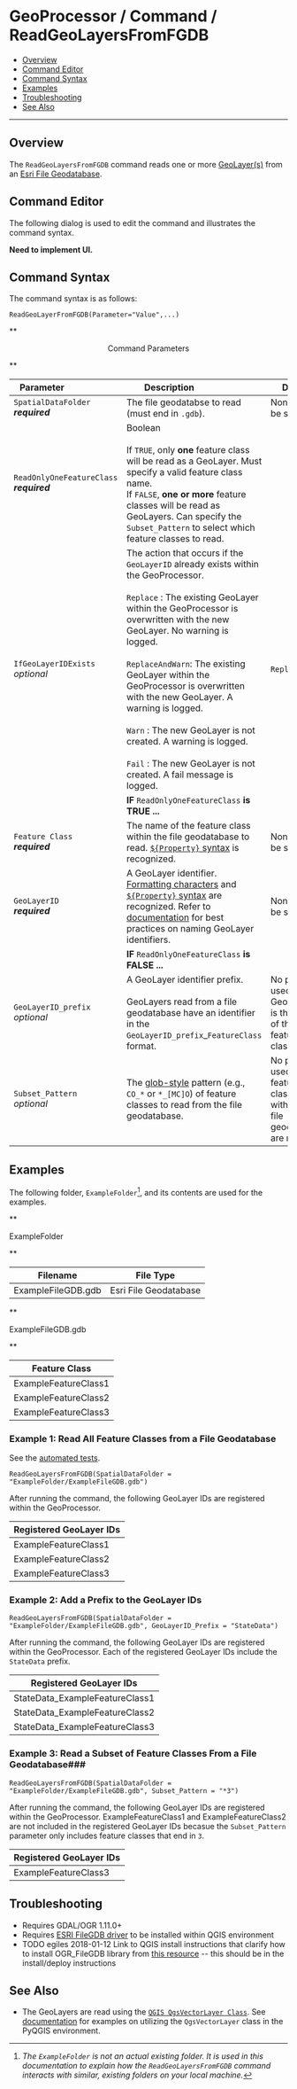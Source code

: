 # GeoProcessor / Command / ReadGeoLayersFromFGDB #

* [Overview](#overview)
* [Command Editor](#command-editor)
* [Command Syntax](#command-syntax)
* [Examples](#examples)
* [Troubleshooting](#troubleshooting)
* [See Also](#see-also)

-------------------------

## Overview ##

The `ReadGeoLayersFromFGDB` command reads one or more [GeoLayer(s)](../../introduction/introduction.md#geolayer) from an [Esri File Geodatabase](../../spatial-data-format-ref/EsriFileGeodatabase/EsriFileGeodatabase.md).

## Command Editor ##

The following dialog is used to edit the command and illustrates the command syntax.

**Need to implement UI.**

## Command Syntax ##

The command syntax is as follows:

```text
ReadGeoLayerFromFGDB(Parameter="Value",...)
```
**<p style="text-align: center;">
Command Parameters
</p>**

| **Parameter**&nbsp;&nbsp;&nbsp;&nbsp;&nbsp;&nbsp;&nbsp;&nbsp;&nbsp;&nbsp;&nbsp;&nbsp;&nbsp;&nbsp;&nbsp;&nbsp;&nbsp;&nbsp;&nbsp;&nbsp; | **Description** &nbsp;&nbsp;&nbsp;&nbsp;&nbsp;&nbsp;&nbsp;&nbsp;&nbsp;&nbsp;&nbsp;&nbsp;&nbsp;&nbsp;&nbsp;&nbsp;&nbsp;&nbsp;&nbsp;&nbsp;| **Default** |
| --------------|-----------------|----------------- |
| `SpatialDataFolder` <br>  **_required_**| The file geodatabse to read (must end in `.gdb`). | None - must be specified. |
| `ReadOnlyOneFeatureClass` <br>  **_required_**| Boolean <br><br> If `TRUE`, only **one** feature class will be read as a GeoLayer. Must specify a valid feature class name. <br> If `FALSE`, **one or more** feature classes will be read as GeoLayers. Can specify the `Subset_Pattern` to select which feature classes to read.|
|`IfGeoLayerIDExists`<br> *optional*|The action that occurs if the `GeoLayerID` already exists within the GeoProcessor. <br><br> `Replace` : The existing GeoLayer within the GeoProcessor is overwritten with the new GeoLayer. No warning is logged.<br><br> `ReplaceAndWarn`: The existing GeoLayer within the GeoProcessor is overwritten with the new GeoLayer. A warning is logged. <br><br> `Warn` : The new GeoLayer is not created. A warning is logged. <br><br> `Fail` : The new GeoLayer is not created. A fail message is logged.| `Replace` |
||**IF** `ReadOnlyOneFeatureClass` **is TRUE ...**||
| `Feature Class` <br>  **_required_**| The name of the feature class within the file geodatabase to read. [`${Property}` syntax](../../introduction/introducion.md#geoprocessor-properties-property) is recognized.| None - must be specified. |
| `GeoLayerID`  <br> **_required_**| A GeoLayer identifier. [Formatting characters](../../introduction/introducion.md#geolayer-property-format-specifiers) and [`${Property}` syntax](../../introduction/introducion.md#geoprocessor-properties-property) are recognized. Refer to [documentation](../../best-practices/geolayer-identifiers.md) for best practices on naming GeoLayer identifiers.| None - must be specified. |
||**IF** `ReadOnlyOneFeatureClass` **is FALSE ...**||
| `GeoLayerID_prefix`  <br> *optional* | A GeoLayer identifier prefix. <br><br> GeoLayers read from a file geodatabase have an identifier in the `GeoLayerID_prefix`_`FeatureClass` format.| No prefix is used. The GeoLayerID is the name of the feature class. |
| `Subset_Pattern` 	 <br> *optional*| The [glob-style](https://en.wikipedia.org/wiki/Glob_(programming)) pattern (e.g., `CO_*` or `*_[MC]O`) of feature classes to read from the file geodatabase.| No pattern is used. All feature classes within the file geodatabase are read.|


## Examples ##

The following folder, `ExampleFolder`[^1], and its contents are used for the examples. 

[^1]: *The `ExampleFolder` is not an actual existing folder. It is used in this documentation to explain how the `ReadGeoLayersFromFGDB` command interacts with similar, existing folders on your local machine.*

**<p style="text-align: left;">
ExampleFolder
</p>**

|Filename|File Type|
| ---- | ----|
| ExampleFileGDB.gdb    | Esri File Geodatabase	|

**<p style="text-align: left;">
ExampleFileGDB.gdb
</p>**

|Feature Class|
| ---- |
|ExampleFeatureClass1|
|ExampleFeatureClass2|
|ExampleFeatureClass3|

### Example 1: Read All Feature Classes from a File Geodatabase ###

See the [automated tests](https://github.com/OpenWaterFoundation/owf-app-geoprocessor-python-test/tree/master/test/commands/ReadGeoLayersFromFGDB).

```
ReadGeoLayersFromFGDB(SpatialDataFolder = "ExampleFolder/ExampleFileGDB.gdb")
```

After running the command, the following GeoLayer IDs are registered within the GeoProcessor. 

|Registered GeoLayer IDs|
|------|
|ExampleFeatureClass1|
|ExampleFeatureClass2|
|ExampleFeatureClass3|

### Example 2: Add a Prefix to the GeoLayer IDs ###

```
ReadGeoLayersFromFGDB(SpatialDataFolder = "ExampleFolder/ExampleFileGDB.gdb", GeoLayerID_Prefix = "StateData")
```

After running the command, the following GeoLayer IDs are registered within the GeoProcessor. Each of the registered GeoLayer IDs include the `StateData` prefix.

|Registered GeoLayer IDs|
|------|
|StateData_ExampleFeatureClass1|
|StateData_ExampleFeatureClass2|
|StateData_ExampleFeatureClass3|

### Example 3: Read a Subset of Feature Classes From a File Geodatabase###

```
ReadGeoLayersFromFGDB(SpatialDataFolder = "ExampleFolder/ExampleFileGDB.gdb", Subset_Pattern = "*3")
```

After running the command, the following GeoLayer IDs are registered within the GeoProcessor. ExampleFeatureClass1 and ExampleFeatureClass2 are not included in the registered GeoLayer IDs becasue the `Subset_Pattern` parameter only includes feature classes that end in `3`. 

|Registered GeoLayer IDs|
|------|
|ExampleFeatureClass3|

## Troubleshooting ##

- Requires GDAL/OGR 1.11.0+
- Requires [ESRI FileGDB driver](http://www.gdal.org/drv_filegdb.html) to be installed within QGIS environment
- TODO egiles 2018-01-12 Link to QGIS install instructions that clarify how to install OGR_FileGDB library from [this resource](https://gis.stackexchange.com/questions/26285/file-geodatabase-gdb-support-in-qgis) -- this should be in the install/deploy instructions

## See Also ##

- The GeoLayers are read using the [`QGIS QgsVectorLayer Class`](https://qgis.org/api/classQgsVectorLayer.html). See [documentation](https://docs.qgis.org/2.14/en/docs/pyqgis_developer_cookbook/loadlayer.html#vector-layers) for examples on utilizing the `QgsVectorLayer` class in the PyQGIS environment.
